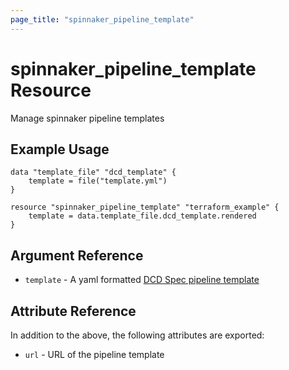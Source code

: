 ```yaml
---
page_title: "spinnaker_pipeline_template"
---
```


# spinnaker_pipeline_template Resource

Manage spinnaker pipeline templates

## Example Usage

```hcl
data "template_file" "dcd_template" {
    template = file("template.yml")
}

resource "spinnaker_pipeline_template" "terraform_example" {
    template = data.template_file.dcd_template.rendered
}
```

## Argument Reference

- `template` - A yaml formatted [DCD Spec pipeline template](https://github.com/spinnaker/dcd-spec/blob/master/PIPELINE_TEMPLATES.md#templates)

## Attribute Reference

In addition to the above, the following attributes are exported:

- `url` - URL of the pipeline template
